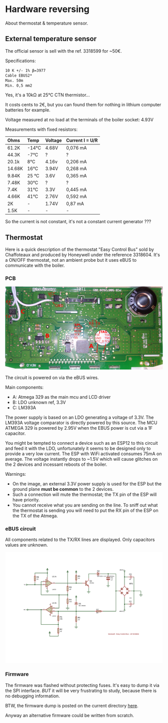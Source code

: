 # Hardware reversing

About thermostat & temperature sensor.

## External temperature sensor

The official sensor is sell with the ref. 3318599 for ~50€.

Specifications:

    10 K +/- 1% β=3977
    Cable EBUS2*
    Max. 50m
    Min. 0,5 mm2

Yes, it's a 10kΩ at 25°C CTN thermistor...

It costs cents to 2€, but you can found them for nothing in lithium computer batteries for example.


Voltage measured at no load at the terminals of the boiler socket: 4.93V

Measurements with fixed resistors:

 Ohms  | Temp   | Voltage   | Current I = U/R
| :--- | :---   | :---      | :---
61.2K  | -14°C  | 4.68V     | 0,076 mA
44.3K  | -7°C   | ?         | ?
20.1k  | 8°C    | 4.16v     | 0,206 mA
14.68K | 16°C   | 3.94V     | 0,268 mA
9.84K  | 25 °C  | 3.6V      | 0,365 mA
7.48K  | 30°C   | ?         | ?
7.4K   | 31°C   | 3.3V      | 0,445 mA
4.66K  | 41°C   | 2.76V     | 0,592 mA
2K     | -      | 1.74V     | 0,87  mA
1.5K   | -      | -         | -

So the current is not constant, it's not a constant current generator ???

## Thermostat

Here is a quick description of the thermostat "Easy Control Bus" sold by Chaffoteaux and
produced by Honeywell under the reference 3318604.
It's a ON/OFF thermostat, not an ambient probe but it uses eBUS to communicate with the boiler.

### PCB

![](Honeywell_small.webp)

The circuit is powered on via the eBUS wires.

Main components:

- A: Atmega 329 as the main mcu and LCD driver
- B: LDO unknown ref, 3.3V
- C: LM393A

The power supply is based on an LDO generating a voltage of 3.3V.
The LM393A voltage comparator is directly powered by this source.
The MCU ATMEGA 329 is powered by 2.95V when the EBUS power is cut via a 1F capacitor.

You might be tempted to connect a device such as an ESP12 to this circuit and feed it
with the LDO, unfortunately it seems to be designed only to provide a very low current.
The ESP with WiFi activated consumes 75mA on average.
The voltage instantly drops to ~1.5V which will cause glitches on the 2 devices
and incessant reboots of the boiler.

Warnings:

- On the image, an external 3.3V power supply is used for the ESP but the ground plane
**must be common** to the 2 devices.
- Such a connection will mute the thermostat; the TX pin of the ESP will have priority.
- You cannot receive what you are sending on the line. To sniff out what the thermostat
is sending you will need to put the RX pin of the ESP on the TX of the Atmega.

### eBUS circuit

All components related to the TX/RX lines are displayed.
Only capacitors values are unknown.

![](Honeywell_reversing_Easy_Control_Bus.svg)


### Firmware

The firmware was flashed without protecting fuses. It's easy to dump it via the SPI interface.
*BUT* it will be very frustrating to study, because there is no debugging information.

BTW, the firmware dump is posted on the current directory [here](./flash+eeprom.bin.tar.gz).

Anyway an alternative firmware could be written from scratch.
